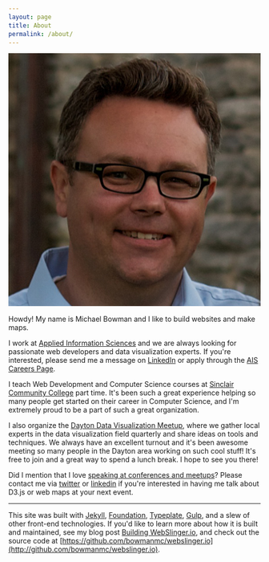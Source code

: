 ```yaml
---
layout: page
title: About
permalink: /about/
---
```


<img src="/images/Michael-Headshot.jpg"
    alt="Michael Bowman"
    class="about-headshot" />

Howdy! My name is Michael Bowman and I like to build websites and make maps.

I work at [Applied Information Sciences](http://appliedis.com/careers) and we
are always looking for passionate web developers and data visualization
experts. If you're interested, please
send me a message on [LinkedIn](https://www.linkedin.com/in/bowmanmc) or apply
through the [AIS Careers Page](http://appliedis.com/careers).

I teach Web Development and Computer Science courses at
[Sinclair Community College](http://sinclair.edu) part time. It's been such
a great experience helping so many people get started on their career
in Computer Science, and I'm extremely proud to be a part of such a great
organization.

I also organize the
[Dayton Data Visualization Meetup](http://meetup.com/daytondv),
where we gather local experts in the data visualization field quarterly and
share ideas on tools and techniques. We always have an excellent turnout
and it's been awesome meeting so many people in the Dayton area working
on such cool stuff! It's free to join and a great way to spend a lunch
break. I hope to see you there!

Did I mention that I love
[speaking at conferences and meetups](/speaking)? Please contact me via
[twitter](https://twitter.com/webslingerm) or
[linkedin](https://www.linkedin.com/in/bowmanmc)
if you're interested in having me talk about D3.js or web maps at your next event.

<hr />

This site was built with
[Jekyll](http://jekyllrb.com),
[Foundation](http://foundation.zurb.com/),
[Typeplate](http://typeplate.com),
[Gulp](http://gulpjs.com),
and a slew of other front-end technologies. If you'd like to learn more about
how it is built and maintained, see my blog post
[Building WebSlinger.io](/),
and check out the source code at
[https://github.com/bowmanmc/webslinger.io](http://github.com/bowmanmc/webslinger.io).
